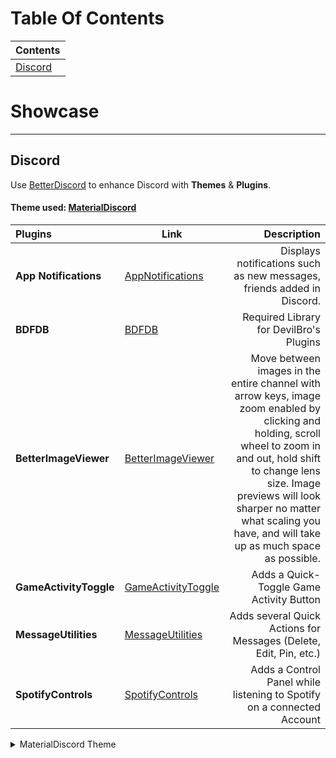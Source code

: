 # Table Of Contents
| Contents |
| --- |
| [Discord](#Discord) | 

# Showcase
--- 
## Discord

Use [BetterDiscord](https://betterdiscord.app/) to enhance Discord with **Themes** & **Plugins**.

#### Theme used: [MaterialDiscord](https://github.com/CapnKitten/Material-Discord)

| Plugins | Link | Description |
| :-- | --- | --: |
| **App Notifications** | [AppNotifications](https://betterdiscord.app/plugin/AppNotifications) | Displays notifications such as new messages, friends added in Discord.|
| **BDFDB** | [BDFDB](https://betterdiscord.app/plugin/BDFDB) | Required Library for DevilBro's Plugins |
| **BetterImageViewer** | [BetterImageViewer](https://1lighty.github.io/BetterDiscordStuff/?plugin=BetterImageViewer) | Move between images in the entire channel with arrow keys, image zoom enabled by clicking and holding, scroll wheel to zoom in and out, hold shift to change lens size. Image previews will look sharper no matter what scaling you have, and will take up as much space as possible.|
| **GameActivityToggle** | [GameActivityToggle](https://betterdiscord.app/plugin/GameActivityToggle) | Adds a Quick-Toggle Game Activity Button |
| **MessageUtilities** | [MessageUtilities](https://betterdiscord.app/plugin/MessageUtilities) | Adds several Quick Actions for Messages (Delete, Edit, Pin, etc.) |
| **SpotifyControls** | [SpotifyControls](https://betterdiscord.app/plugin/SpotifyControls) | Adds a Control Panel while listening to Spotify on a connected Account |

<details>
  <summary>MaterialDiscord Theme</summary>
  <img src="https://user-images.githubusercontent.com/65074550/147329992-ba043a43-03c4-4fcb-8912-1a84772d336a.png" alt="material-discord-theme">
</details>
